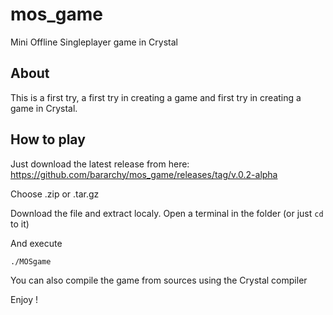 # mos_game
Mini Offline Singleplayer game in Crystal

## About

This is a first try, a first try in creating a game and first try in creating a game in Crystal.


## How to play

Just download the latest release from here:
https://github.com/bararchy/mos_game/releases/tag/v.0.2-alpha

Choose .zip or .tar.gz

Download the file and extract localy.
Open a terminal in the folder (or just ```cd``` to it)

And execute
```
./MOSgame
```

You can also compile the game from sources using the Crystal compiler


Enjoy !
